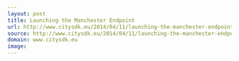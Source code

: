 ```yaml
---
layout: post
title: Launching the Manchester Endpoint
url: http://www.citysdk.eu/2014/04/11/launching-the-manchester-endpoint/
source: http://www.citysdk.eu/2014/04/11/launching-the-manchester-endpoint/
domain: www.citysdk.eu
image: 
---
```


